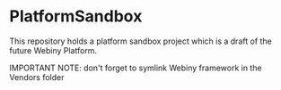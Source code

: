 PlatformSandbox
===============

This repository holds a platform sandbox project which is a draft of the future Webiny Platform.

IMPORTANT NOTE: don't forget to symlink Webiny framework in the Vendors folder